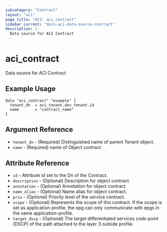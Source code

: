 ```yaml
---
subcategory: "Contract"
layout: "aci"
page_title: "ACI: aci_contract"
sidebar_current: "docs-aci-data-source-contract"
description: |-
  Data source for ACI Contract
---
```


# aci_contract #
Data source for ACI Contract

## Example Usage ##

```hcl
data "aci_contract" "example" {
  tenant_dn  = aci_tenant.dev_tenant.id
  name       = "contract_name"
}
```
## Argument Reference ##
* `tenant_dn` - (Required) Distinguished name of parent Tenant object.
* `name` - (Required) name of Object contract.



## Attribute Reference

* `id` - Attribute id set to the Dn of the Contract.
* `description` - (Optional) Description for object contract.
* `annotation` - (Optional) Annotation for object contract.
* `name_alias` - (Optional) Name alias for object contract.
* `prio` - (Optional) Priority level of the service contract.
* `scope` - (Optional) Represents the scope of this contract. If the scope is set as application-profile, the epg can only communicate with epgs in the same application-profile.
* `target_dscp` - (Optional) The target differentiated services code point (DSCP) of the path attached to the layer 3 outside profile.
